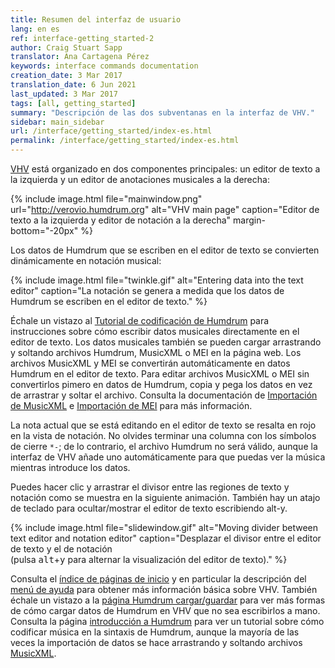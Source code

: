 ```yaml
---
title: Resumen del interfaz de usuario
lang: en es
ref: interface-getting_started-2
author: Craig Stuart Sapp
translator: Ana Cartagena Pérez
keywords: interface commands documentation 
creation_date: 3 Mar 2017
translation_date: 6 Jun 2021
last_updated: 3 Mar 2017
tags: [all, getting_started]
summary: "Descripción de las dos subventanas en la interfaz de VHV."
sidebar: main_sidebar
url: /interface/getting_started/index-es.html
permalink: /interface/getting_started/index-es.html
---
```


[VHV](http://verovio.humdrum.org) está organizado en dos componentes principales: un
editor de texto a la izquierda y un editor de anotaciones musicales a la derecha:


{% include image.html
file="mainwindow.png"
url="http://verovio.humdrum.org"
alt="VHV main page"
caption="Editor de texto a la izquierda y editor de notación a la derecha"
margin-bottom="-20px"
%}

Los datos de Humdrum que se escriben en el editor de texto se convierten
dinámicamente en notación musical:


{% include image.html
file="twinkle.gif"
alt="Entering data into the text editor"
caption="La notación se genera a medida que los datos de Humdrum se escriben en el editor de texto."
%}

Échale un vistazo al [Tutorial de codificación de Humdrum](/humdrum/getting_started/) para
instrucciones sobre cómo escribir datos musicales directamente en el editor de texto.  Los datos musicales también se pueden cargar arrastrando y soltando archivos Humdrum, MusicXML o MEI
en la página web.  Los archivos MusicXML y MEI se convertirán automáticamente en datos Humdrum en el editor de texto.  Para editar archivos MusicXML o MEI sin convertirlos pimero en datos de Humdrum, copia y pega los datos en vez de arrastrar y soltar el archivo.  Consulta la documentación de [Importación de MusicXML](/interface/musicxml/) e [Importación de MEI](/interface/mei/)
para más información.

La nota actual que se está editando en el editor de texto se resalta en rojo en la vista de notación.  No olvides terminar una columna con los símbolos de cierre `*-`; de lo contrario, el archivo Humdrum no será
válido, aunque la interfaz de VHV añade uno automáticamente para que
puedas ver la música mientras introduce los datos.

Puedes hacer clic y arrastrar el divisor entre las regiones de texto y notación como se muestra en la siguiente animación.  También hay un atajo de teclado para ocultar/mostrar el editor de texto escribiendo <span class="keypress">alt-y</span>.

{% include image.html
file="slidewindow.gif"
alt="Moving divider between text editor and notation editor"
caption="Desplazar el divisor entre el editor de texto y el de notación<br>(pulsa <kbd>alt</kbd>+<kbd>y</kbd> para alternar la visualización del editor de texto)."
%}


Consulta el [índice de páginas de inicio](/tag_getting_started.html) y en particular la descripción del [menú de ayuda](/interface/help_menu) para obtener más información básica sobre VHV.  También échale un vistazo a la [página Humdrum cargar/guardar](/interface/humdrum) para ver más formas de cómo cargar datos de Humdrum
en VHV que no sea escribirlos a mano.  Consulta la página [introducción a Humdrum](/humdrum/getting_started) para ver un tutorial sobre cómo codificar música en la sintaxis de Humdrum, aunque la mayoría de las veces la importación de datos se hace arrastrando y soltando archivos [MusicXML](/interface/musicxml).



